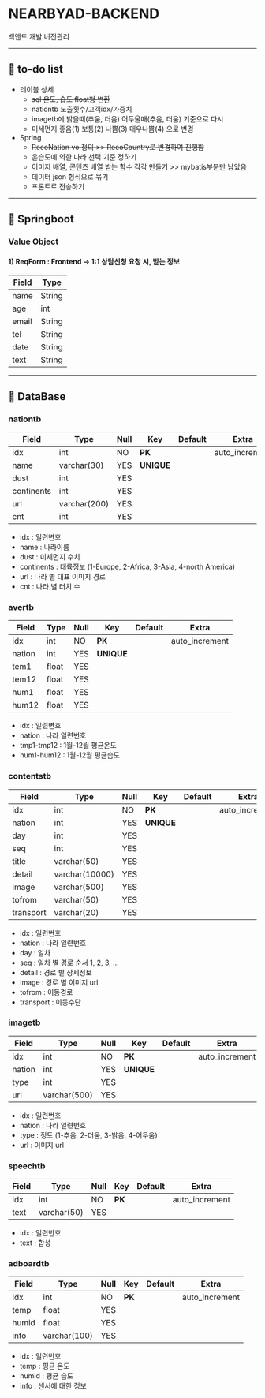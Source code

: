 # NEARBYAD-BACKEND
백앤드 개발 버전관리

****
## 💪 to-do list
* 테이블 상세
  * ~~sql 온도, 습도 float형 변환~~
  * nationtb 노출횟수/고객idx/가중치 
  * imagetb에 밝을때(추움, 더움) 어두울때(추움, 더움) 기준으로 다시
  * 미세먼지 좋음(1) 보통(2) 나쁨(3) 매우나쁨(4) 으로 변경
* Spring
  * ~~RecoNation vo 정의 >> RecoCountry로 변경하여 진행함~~
  * 온습도에 의한 나라 선택 기준 정하기
  * 이미지 배열, 콘텐츠 배열 받는 함수 각각 만들기 >> mybatis부분만 남았음
  * 데이터 json 형식으로 묶기
  * 프론트로 전송하기
****

## :dart: Springboot
### Value Object
#### 1) ReqForm : Frontend -> 1:1 상담신청 요청 시, 받는 정보
|Field|Type|
|---|---|
|name|String|
|age|int|
|email|String|
|tel|String|
|date|String|
|text|String|

***


## :dart: DataBase

### nationtb
|Field|Type|Null|Key|Default|Extra|
|---|---|---|---|---|---|
|idx|int|NO|**PK**||auto_increment|
|name|varchar(30)|YES|**UNIQUE**||
|dust|int|YES|||
|continents|int|YES|||
|url|varchar(200)|YES|
|cnt|int|YES|||
* idx : 일련변호
* name : 나라이름
* dust : 미세먼지 수치
* continents : 대륙정보 (1-Europe, 2-Africa, 3-Asia, 4-north America)
* url : 나라 별 대표 이미지 경로
* cnt : 나라 별 터치 수


### avertb
|Field|Type|Null|Key|Default|Extra|
|---|---|---|---|---|---|
|idx|int|NO|**PK**||auto_increment|
|nation|int|YES|**UNIQUE**|||
|tem1|float|YES|||
|tem12|float|YES|||
|hum1|float|YES|||
|hum12|float|YES|||
* idx : 일련변호
* nation : 나라 일련번호
* tmp1-tmp12 : 1월-12월 평균온도
* hum1-hum12 : 1월-12월 평균습도


### contentstb
|Field|Type|Null|Key|Default|Extra|
|---|---|---|---|---|---|
|idx|int|NO|**PK**||auto_increment|
|nation|int|YES|**UNIQUE**|||
|day|int|YES|||
|seq|int|YES|||
|title|varchar(50)|YES|
|detail|varchar(10000)|YES|||
|image|varchar(500)|YES|||
|tofrom|varchar(50)|YES|||
|transport|varchar(20)|YES|||
* idx : 일련번호
* nation : 나라 일련번호
* day : 일차
* seq : 일차 별 경로 순서 1, 2, 3, ...
* detail : 경로 별 상세정보
* image : 경로 별 이미지 url
* tofrom : 이동경로
* transport : 이동수단


### imagetb
|Field|Type|Null|Key|Default|Extra|
|---|---|---|---|---|---|
|idx|int|NO|**PK**||auto_increment|
|nation|int|YES|**UNIQUE**|||
|type|int|YES|
|url|varchar(500)|YES|
* idx : 일련번호
* nation : 나라 일련번호
* type : 정도 (1-추움, 2-더움, 3-밝음, 4-어두움)
* url : 이미지 url 


### speechtb
|Field|Type|Null|Key|Default|Extra|
|---|---|---|---|---|---|
|idx|int|NO|**PK**||auto_increment|
|text|varchar(50)|YES||||
* idx : 일련번호
* text : 합성 

### adboardtb
|Field|Type|Null|Key|Default|Extra|
|---|---|---|---|---|---|
|idx|int|NO|**PK**||auto_increment|
|temp|float|YES||||
|humid|float|YES||||
|info|varchar(100)|YES||||
* idx : 일련번호
* temp : 평균 온도
* humid : 평균 습도
* info : 센서에 대한 정보

